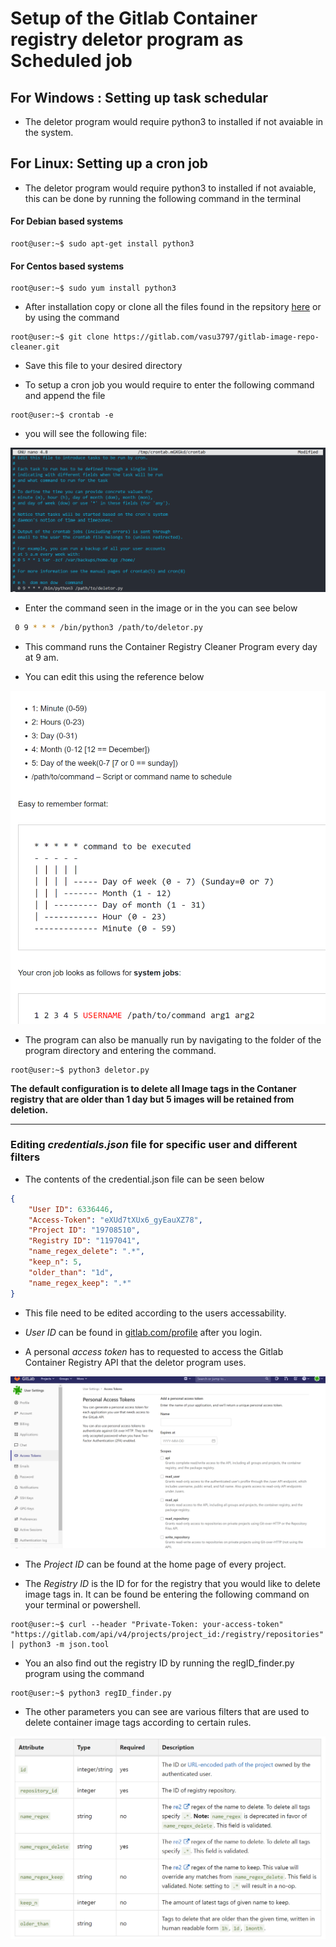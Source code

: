 # Setup of the Gitlab Container registry deletor program as Scheduled job

## For Windows : Setting up task schedular
 - The deletor program would require python3 to installed if not avaiable in the system. 

 
## For Linux: Setting up a cron job
 
 - The deletor program would require python3 to installed if not avaiable, this can be done by running the following command in the terminal

#### For Debian based systems
 ```console 
 root@user:~$ sudo apt-get install python3
 ```

#### For Centos based systems 
```console 
root@user:~$ sudo yum install python3
```
- After installation copy or clone all the files found in the repsitory [here](https://gitlab.com/vasu3797/gitlab-image-repo-cleaner) or by using the command 

```console
root@user:~$ git clone https://gitlab.com/vasu3797/gitlab-image-repo-cleaner.git
```
- Save this file to your desired directory

- To setup a cron job you would require to enter the following command and append the file 

```console
root@user:~$ crontab -e 
```

- you will see the following file:

![crontab_image](https://github.com/Vasu77df/GitLab-Container-Repo-Cleaner/blob/master/images/crontab_image.png)

- Enter the command seen in the image or in the you can see below

```bash
 0 9 * * * /bin/python3 /path/to/deletor.py
 ```

 - This command runs the Container Registry Cleaner Program every day at 9 am. 

 - You can edit this using the reference below 

 ![cron_cmd_image](https://github.com/Vasu77df/GitLab-Container-Repo-Cleaner/blob/master/images/cron_cmd_image.png)

 - The program can also be manually run by navigating to the folder of the program directory and entering the command.

 ```console
root@user:~$ python3 deletor.py
```

**The default configuration is to delete all Image tags in the Contaner registry that are older than 1 day but 5 images will be retained from deletion.**

---

 ### Editing *credentials.json* file for specific user and different filters

- The contents of the credential.json file can be seen below

```json
{
    "User ID": 6336446,
    "Access-Token": "eXUd7tXUx6_gyEauXZ78",
    "Project ID": "19708510",
    "Registry ID": "1197041",
    "name_regex_delete": ".*", 
    "keep_n": 5,
    "older_than": "1d",
    "name_regex_keep": ".*"
}
```

- This file need to be edited according to the users accessability. 

- *User ID* can be found in [gitlab.com/profile](gitlab.com/profile) after you login. 

- A personal *access token* has to requested to access the Gitlab Container Registry API that the deletor program uses. 

![access_token](https://github.com/Vasu77df/GitLab-Container-Repo-Cleaner/blob/master/images/access-token.png)

- The *Project ID* can be found at the home page of every project.

- The *Registry ID* is the ID for for the registry that you would like to delete image tags in. It can be found be entering the following command on your terminal or powershell.

``` console 
root@user:~$ curl --header "Private-Token: your-access-token" "https://gitlab.com/api/v4/projects/project_id:/registry/repositories" | python3 -m json.tool

```

- You an also find out the registry ID by running the regID_finder.py program using the command 

``` console 
root@user:~$ python3 regID_finder.py
```

- The other parameters you can see are various filters that are used to delete container image tags according to certain rules. 

![api_filter](https://github.com/Vasu77df/GitLab-Container-Repo-Cleaner/blob/master/images/api_filter.png)

## 